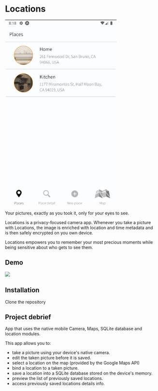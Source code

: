 # Locations
![](Image.png)

Your pictures, exactly as you took it, only for your eyes to see.

Locations is a privacy-focused camera app.
Whenever you take a picture with Locations, the image is enriched with location and time metadata and is then safely encrypted on you own device.

Locations empowers you to remember your most precious moments while being sensitive about who gets to see them.

## Demo
![](Demo.gif)

## Installation
Clone the repository 

## Project debrief
App that uses the native mobile Camera, Maps, SQLite database and location modules.

This app allows you to:
- take a picture using your device's native camera.
- edit the taken picture before it is saved.
- select a location on the map (provided by the Google Maps API)
- bind a location to a taken picture.
- save a location into a SQLite database stored on the device's memory.
- preview the list of previously saved locations.
- access previously saved locations details info.
